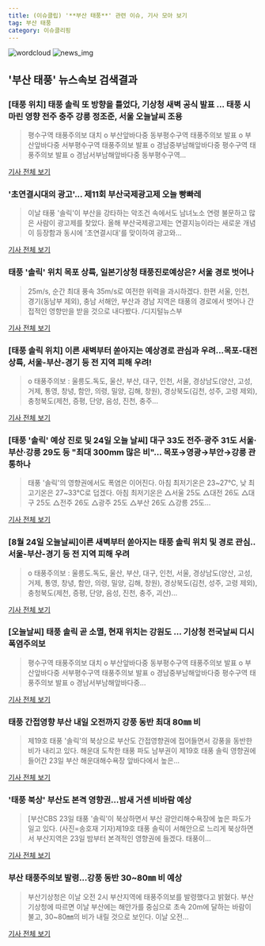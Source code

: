 ```yaml
---
title: (이슈클립) '**부산 태풍**' 관련 이슈, 기사 모아 보기
tag: 부산 태풍
category: 이슈클리핑
---
```

![wordcloud](https://s3.ap-northeast-2.amazonaws.com/lyrics101-wordcloud/2018-08-24-1535058850.png)
![news_img](https://user-images.githubusercontent.com/42597476/44507050-1206f400-a6e4-11e8-8d98-7ffbfebb353f.png)
## **'**부산 태풍**'** 뉴스속보 검색결과
### [태풍 위치] 태풍 솔릭 또 방향을 틀었다, 기상청 새벽 공식 발표 … 태풍 시마린 영향 전주 충주 강릉 정조준, 서울 오늘날씨 조용

>평수구역 태풍주의보 대치 o 부산앞바다중 동부평수구역 태풍주의보 발표 o 부산앞바다중 서부평수구역 태풍주의보 발표 o 경남중부남해앞바다중 평수구역 태풍주의보 발표 o 경남서부남해앞바다중 동부평수구역...

<a href="http://www.g-enews.com/ko-kr/news/article/news_all/2018082403483762264a01bf698f_1/article.html" target="_blank">기사 전체 보기</a>

### '초연결시대의 광고'... 제11회 부산국제광고제 오늘 빵빠레

>이날 태풍 '솔릭'이 부산을 강타하는 악조건 속에서도 남녀노소 연령 불문하고 많은 사람이 광고제를 찾았다. 올해 부산국제광고제는 연결지능이라는 새로운 개념이 등장함과 동시에 '초연결시대'를 맞이하여 광고와...

<a href="http://www.civicnews.com/news/articleView.html?idxno=17451" target="_blank">기사 전체 보기</a>

### 태풍 '솔릭' 위치 목포 상륙, 일본기상청 태풍진로예상은? 서울 경로 벗어나

>25m/s, 순간 최대 풍속 35m/s로 여전한 위력을 과시하겠다. 한편 서울, 인천, 경기(동남부 제외), 충남 서해안, 부산과 경남 지역은 태풍의 경로에서 벗어나 간접적인 영향만을 받을 것으로 내다봤다. /디지털뉴스부 

<a href="http://www.kyeongin.com/main/view.php?key=20180823002221197" target="_blank">기사 전체 보기</a>

### [태풍 솔릭 위치] 이른 새벽부터 쏟아지는 예상경로 관심과 우려...목포-대전 상륙, 서울-부산-경기 등 전 지역 피해 우려!

>o 태풍주의보 : 울릉도.독도, 울산, 부산, 대구, 인천, 서울, 경상남도(양산, 고성, 거제, 통영, 창녕, 함안, 의령, 밀양, 김해, 창원), 경상북도(김천, 성주, 고령 제외), 충청북도(제천, 증평, 단양, 음성, 진천, 충주...

<a href="http://www.polinews.co.kr/news/article.html?no=365461" target="_blank">기사 전체 보기</a>

### [태풍 '솔릭' 예상 진로 및 24일 오늘 날씨] 대구 33도 전주·광주 31도 서울·부산·강릉 29도 등 "최대 300mm 많은 비"… 목포→영광→부안→강릉 관통하나

>태풍 '솔릭'의 영향권에서도 폭염은 이어진다. 아침 최저기온은 23~27℃, 낮 최고기온은 27~33℃로 덥겠다.   아침 최저기온은 △서울 25도 △대전 26도 △대구 25도 △전주 26도 △광주 25도 △부산 26도 △강릉 25도...

<a href="http://www.topdaily.kr/news/articleView.html?idxno=54890" target="_blank">기사 전체 보기</a>

### [8월 24일 오늘날씨]이른 새벽부터 쏟아지는 태풍 솔릭 위치 및 경로 관심..서울-부산-경기 등 전 지역 피해 우려

>o 태풍주의보 : 울릉도.독도, 울산, 부산, 대구, 인천, 서울, 경상남도(양산, 고성, 거제, 통영, 창녕, 함안, 의령, 밀양, 김해, 창원), 경상북도(김천, 성주, 고령 제외), 충청북도(제천, 증평, 단양, 음성, 진천, 충주, 괴산)...

<a href="http://www.kgdm.co.kr/news/articleView.html?idxno=603493" target="_blank">기사 전체 보기</a>

### [오늘날씨] 태풍 솔릭 곧 소멸, 현재 위치는 강원도 … 기상청 전국날씨 디시 폭염주의보

>평수구역 태풍주의보 대치 o 부산앞바다중 동부평수구역 태풍주의보 발표 o 부산앞바다중 서부평수구역 태풍주의보 발표 o 경남중부남해앞바다중 평수구역 태풍주의보 발표 o 경남서부남해앞바다중...

<a href="http://www.g-enews.com/ko-kr/news/article/news_all/2018082404334633154a01bf698f_1/article.html" target="_blank">기사 전체 보기</a>

### 태풍 간접영향 부산 내일 오전까지 강풍 동반 최대 80㎜ 비

>제19호 태풍 '솔릭'의 북상으로 부산도 간접영향권에 접어들면서 강풍을 동반한 비가 내리고 있다. 해운대 도착한 태풍 파도 남부권이 제19호 태풍 솔릭 영향권에 들어간 23일 부산 해운대해수욕장 앞바다에서 높은...

<a href="http://app.yonhapnews.co.kr/YNA/Basic/SNS/r.aspx?c=AKR20180823176400051&did=1195m" target="_blank">기사 전체 보기</a>

### '태풍 북상' 부산도 본격 영향권…밤새 거센 비바람 예상

>[부산CBS 23일 태풍 '솔릭'이 북상하면서 부산 광안리해수욕장에 높은 파도가 일고 있다. (사진=송호재 기자)제19호 태풍 솔릭이 서해안으로 느리게 북상하면서 부산지역은 23일 밤부터 본격적인 영향권에 들겠다. 태풍이...

<a href="http://www.nocutnews.co.kr/news/5020122" target="_blank">기사 전체 보기</a>

### **부산 태풍**주의보 발령…강풍 동반 30~80㎜ 비 예상

>부산기상청은 이날 오전 2시 부산지역에 태풍주의보를 발령했다고 밝혔다. 부산기상청에 따르면 이날 부산에는 해안가를 중심으로 초속 20m에 달하는 바람이 불고, 30~80㎜의 비가 내릴 것으로 보인다. 이날 오전...

<a href="http://www.newsis.com/view/?id=NISX20180823_0000397740&cID=10811&pID=10800" target="_blank">기사 전체 보기</a>


